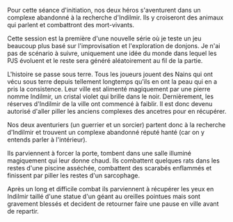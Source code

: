 Pour cette séance d'initiation, nos deux héros s'aventurent dans un complexe
abandonné à la recherche d'Indilmir. Ils y croiseront des animaux qui parlent et
combattront des mort-vivants.

Cette session est la première d'une nouvelle série où je teste un jeu beaucoup
plus basé sur l'improvisation et l'exploration de donjons. Je n'ai pas de
scénario à suivre, uniquement une idée du monde dans lequel les PJS évoluent et
le reste sera généré aléatoirement au fil de la partie.

L'histoire se passe sous terre. Tous les joueurs jouent des Nains qui ont vécu
sous terre depuis tellement longtemps qu'ils en ont la peau qui en a pris la
consistence. Leur ville est alimenté magiquement par une pierre nomme Indilmir,
un cristal violet qui brille dans le noir. Dernièrement, les réserves d'Indilmir
de la ville ont commencé à faiblir. Il est donc devenu autorisé d'aller piller
les anciens complexes des ancetres pour en récupérer.

Nos deux aventuriers (un guerrier et un sorcier) partent donc à la recherche
d'Indilmir et trouvent un complexe abandonné réputé hanté (car on y entends
parler à l'intérieur).

Ils parviennent à forcer la porte, tombent dans une salle illuminé magiquement
qui leur donne chaud. Ils combattent quelques rats dans les restes d'une piscine
asséchée, combattent des scarabés enflammés et finissent par piller les restes
d'un sarcophage.

Après un long et difficile combat ils parviennent à récupérer les yeux en
Indilmir taillé d'une statue d'un géant au oreilles pointues mais sont gravement
blessés et decident de retourner faire une pause en ville avant de repartir.
